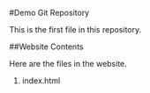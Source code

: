 #Demo Git Repository 

This is the first file in this repository.


##Website Contents



Here are the files in the website.



1. index.html
